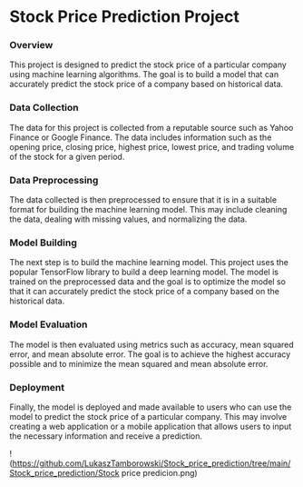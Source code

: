# Stock Price Prediction Project
### Overview
This project is designed to predict the stock price of a particular company using machine learning algorithms. The goal is to build a model that can accurately predict the stock price of a company based on historical data.

### Data Collection
The data for this project is collected from a reputable source such as Yahoo Finance or Google Finance. The data includes information such as the opening price, closing price, highest price, lowest price, and trading volume of the stock for a given period.

### Data Preprocessing
The data collected is then preprocessed to ensure that it is in a suitable format for building the machine learning model. This may include cleaning the data, dealing with missing values, and normalizing the data.

### Model Building
The next step is to build the machine learning model. This project uses the popular TensorFlow library to build a deep learning model. The model is trained on the preprocessed data and the goal is to optimize the model so that it can accurately predict the stock price of a company based on the historical data.

### Model Evaluation
The model is then evaluated using metrics such as accuracy, mean squared error, and mean absolute error. The goal is to achieve the highest accuracy possible and to minimize the mean squared and mean absolute error.

### Deployment
Finally, the model is deployed and made available to users who can use the model to predict the stock price of a particular company. This may involve creating a web application or a mobile application that allows users to input the necessary information and receive a prediction.

!(https://github.com/LukaszTamborowski/Stock_price_prediction/tree/main/Stock_price_prediction/Stock price predicion.png)
